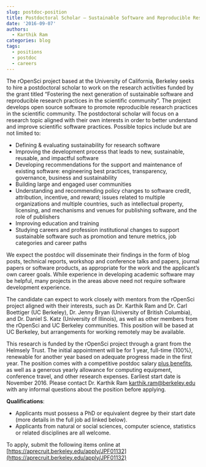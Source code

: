 ```yaml
---
slug: postdoc-position
title: Postdoctoral Scholar – Sustainable Software and Reproducible Research
date: '2016-09-07'
authors:
  - Karthik Ram
categories: blog
tags:
  - positions
  - postdoc
  - careers
---
```


The rOpenSci project based at the University of California, Berkeley seeks to hire a postdoctoral scholar to work on the research activities funded by the grant titled “Fostering the next generation of sustainable software and reproducible research practices in the scientific community”. The project develops open source software to promote reproducible research practices in the scientific community. The postdoctoral scholar will focus on a research topic aligned with their own interests in order to better understand and improve scientific software practices. Possible topics include but are not limited to:

- Defining & evaluating sustainability for research software
- Improving the development process that leads to new, sustainable, reusable, and impactful software
- Developing recommendations for the support and maintenance of existing software: engineering best practices, transparency, governance, business and sustainability
- Building large and engaged user communities
- Understanding and recommending policy changes to software credit, attribution, incentive, and reward; issues related to multiple organizations and multiple countries, such as intellectual property, licensing, and mechanisms and venues for publishing software, and the role of publishers
- Improving education and training
- Studying careers and profession institutional changes to support sustainable software such as promotion and tenure metrics, job categories and career paths

We expect the postdoc will disseminate their findings in the form of blog posts, technical reports, workshop and conference talks and papers, journal papers or software products, as appropriate for the work and the applicant’s own career goals.
While experience in developing academic software may be helpful, many projects in the areas above need not require software development experience.

The candidate can expect to work closely with mentors from the rOpenSci project aligned with their interests, such as Dr. Karthik Ram and Dr. Carl Boettiger (UC Berkeley), Dr. Jenny Bryan (University of British Columbia), and Dr. Daniel S. Katz (University of Illinois), as well as other members from the rOpenSci and UC Berkeley communities. This position will be based at UC Berkeley, but arrangements for working remotely may be available.

This research is funded by the rOpenSci project through a grant from the Helmsely Trust. The initial appointment will be for 1 year, full-time (100%), renewable for another year based on adequate progress made in the first year. The position comes with a competitive postdoc salary [plus benefits](https://vspa.berkeley.edu/postdoc-health-and-welfare-benefits), as well as a generous yearly allowance for computing equipment, conference travel, and other research expenses. Earliest start date is November 2016. Please contact Dr. Karthik Ram <karthik.ram@berkeley.edu> with any informal questions about the position before applying.

**Qualifications**:

- Applicants must possess a PhD or equivalent degree by their start date (more details in the full job ad linked below).
- Applicants from natural or social sciences, computer science, statistics or related disciplines are all welcome.


To apply, submit the following items online at [https://aprecruit.berkeley.edu/apply/JPF01132](https://aprecruit.berkeley.edu/apply/JPF01132)
